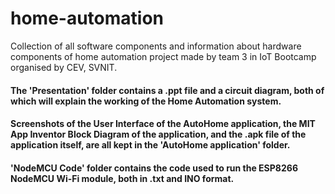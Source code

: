 # home-automation

Collection of all software components and information about hardware components of home automation project made by team 3 in IoT Bootcamp organised by CEV, SVNIT.









#### The 'Presentation' folder contains a .ppt file and a circuit diagram, both of which will explain the working of the Home Automation system.

#### Screenshots of the User Interface of the AutoHome application, the MIT App Inventor Block Diagram of the application, and the .apk file of the application itself, are all kept in the 'AutoHome application' folder.

#### 'NodeMCU Code' folder contains the code used to run the ESP8266 NodeMCU Wi-Fi module, both in .txt and INO format.

